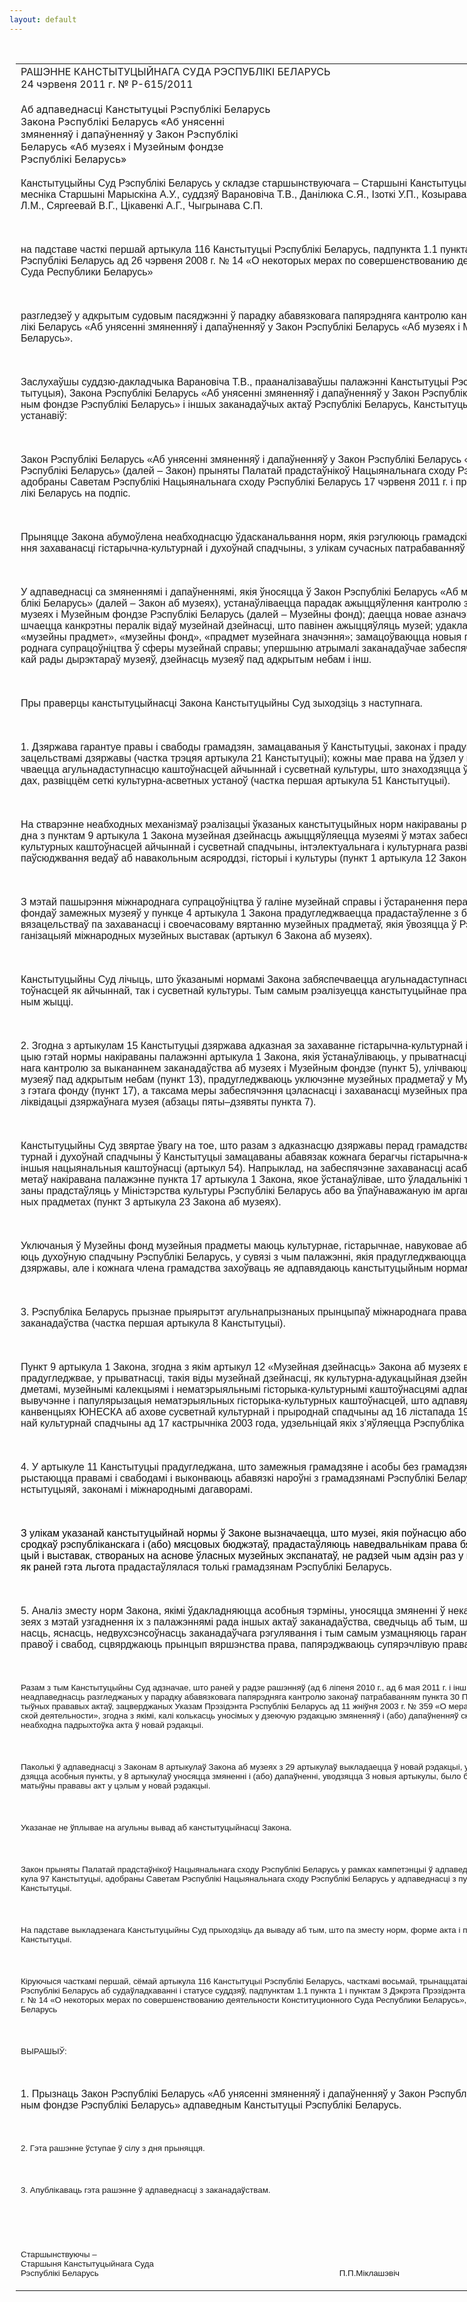 ```yaml
---
layout: default
---
```


<div style="margin: 0px auto; width: 1000px;">

<div id="flag">

 

</div>

<div id="fixedWidth">

<div id="body">

<div id="columnSpanned">

<div id="content" style="margin: 10px">

<table>
<colgroup>
<col style="width: 100%" />
</colgroup>
<tbody>
<tr class="odd">
<td><div data-align="center" style="text-transform: uppercase;">
Рашэнне Канстытуцыйнага Суда Рэспублікі Беларусь
</div>
<div data-align="center">
24 чэрвеня 2011 г. № Р-615/2011
</div>
<div data-align="left" style="width: 400px; margin-top: 20px; margin-bottom: 20px;">
Аб адпаведнасці Канстытуцыі Рэспублікі Беларусь Закона Рэспублікі Беларусь «Аб унясенні змяненняў і дапаўненняў у Закон Рэспублікі Беларусь «Аб музеях і Музейным фондзе Рэспублікі Беларусь»
</div>
<p><span lang="BE" style="font-family: Arial; mso-ansi-language: BE">Канстытуцыйны Суд Рэспублікі Беларусь у складзе старшынствуючага – Старшыні Канстытуцыйнага Суда Міклашэвіча П.П., намесніка Старшыні Марыскіна А.У., суддзяў Варановіча Т.В., Данілюка С.Я., Ізоткі У.П., Козыравай Л.Р., Падгрушы В.В., Рабцава Л.М., Сяргеевай В.Г., Цікавенкі А.Г., Чыгрынава С.П.</span></p>
<p><span lang="BE" style="font-family: Arial; mso-ansi-language: BE"></span></p>
<p> </p>
<p><span lang="BE" style="font-family: Arial; mso-ansi-language: BE">на падставе часткі першай артыкула 116 Канстытуцыі Рэспублікі Беларусь, падпункта 1.1 пункта 1 і пункта 3 Дэкрэта Прэзідэнта Рэспублікі Беларусь ад 26 чэрвеня 2008 г. № 14 «О некоторых мерах по совершенствованию деятельности Конституционного Суда Республики Беларусь»</span></p>
<p><span lang="BE" style="font-family: Arial; mso-ansi-language: BE"></span></p>
<p> </p>
<p><span lang="BE" style="font-family: Arial; mso-ansi-language: BE">разгледзеў у адкрытым судовым пасяджэнні ў парадку абавязковага папярэдняга кантролю канстытуцыйнасць Закона Рэспублікі Беларусь «Аб унясенні змяненняў і дапаўненняў у Закон Рэспублікі Беларусь «Аб музеях і Музейным фондзе Рэспублікі Беларусь».</span></p>
<p><span lang="BE" style="font-family: Arial; mso-ansi-language: BE"></span></p>
<p> </p>
<p><span lang="BE" style="font-family: Arial; mso-ansi-language: BE">Заслухаўшы суддзю-дакладчыка Варановіча Т.В., прааналізаваўшы палажэнні Канстытуцыі Рэспублікі Беларусь (далей – Канстытуцыя), Закона Рэспублікі Беларусь «Аб унясенні змяненняў і дапаўненняў у Закон Рэспублікі Беларусь «Аб музеях і Музейным фондзе Рэспублікі Беларусь» і іншых заканадаўчых актаў Рэспублікі Беларусь, Канстытуцыйны Суд Рэспублікі Беларусь устанавіў:</span></p>
<p><span lang="BE" style="font-family: Arial; mso-ansi-language: BE"></span></p>
<p> </p>
<p><span lang="BE" style="font-family: Arial; mso-ansi-language: BE">Закон Рэспублікі Беларусь «Аб унясенні змяненняў і дапаўненняў у Закон Рэспублікі Беларусь «Аб музеях і Музейным фондзе Рэспублікі Беларусь» (далей – Закон) прыняты Палатай прадстаўнікоў Нацыянальнага сходу Рэспублікі Беларусь 25 мая 2011 г., адобраны Саветам Рэспублікі Нацыянальнага сходу Рэспублікі Беларусь 17 чэрвеня 2011<span lang="RU" style="mso-ansi-language: RU"> </span>г. і прадстаўлены Прэзідэнту Рэспублікі Беларусь на подпіс.</span></p>
<p><span lang="BE" style="font-family: Arial; mso-ansi-language: BE"></span></p>
<p> </p>
<p><span lang="BE" style="font-family: Arial; mso-ansi-language: BE">Прыняцце Закона абумоўлена неабходнасцю ўдасканальвання норм, якія рэгулююць грамадскія адносіны ў сферы забеспячэння захаванасці гістарычна-культурнай і духоўнай спадчыны, з улікам сучасных патрабаванняў развіцця музейнай справы.</span></p>
<p><span lang="BE" style="font-family: Arial; mso-ansi-language: BE"></span></p>
<p> </p>
<p><span lang="BE" style="font-family: Arial; mso-ansi-language: BE">У адпаведнасці са змяненнямі і дапаўненнямі, якія ўносяцца ў Закон Рэспублікі Беларусь «Аб музеях і Музейным фондзе Рэспублікі Беларусь» (далей – Закон аб музеях), устанаўліваецца парадак ажыццяўлення кантролю за выкананнем заканадаўства аб музеях і Музейным фондзе Рэспублікі Беларусь (далей – Музейны фонд); даецца новае азначэнне тэрміна «музей», у якім змяшчаецца канкрэтны пералік відаў музейнай дзейнасці, што павінен ажыццяўляць музей; удакладняюцца тэрміны, у тым ліку «музейны прадмет», «музейны фонд», «прадмет музейнага значэння»; замацоўваюцца новыя падыходы да рэгулявання міжнароднага супрацоўніцтва ў сферы музейнай справы; упершыню атрымал</span><span lang="EN-US" style="font-family: Arial; mso-ansi-language: EN-US">і</span><span lang="BE" style="font-family: Arial; mso-ansi-language: BE"> заканадаўчае забеспячэнне дзейнасць Рэспубліканскай рады дырэктараў музеяў, дзейнасць музеяў пад адкрытым небам і інш.</span></p>
<p><span lang="BE" style="font-family: Arial; mso-ansi-language: BE"></span></p>
<p> </p>
<p><span lang="BE" style="font-family: Arial; mso-ansi-language: BE">Пры праверцы канстытуцыйнасці Закона Канстытуцыйны Суд зыходзіць з наступнага.</span></p>
<p><span lang="BE" style="font-family: Arial; mso-ansi-language: BE"></span></p>
<p> </p>
<p><span lang="BE" style="font-family: Arial; mso-ansi-language: BE">1. Дзяржава гарантуе правы і свабоды грамадзян, замацаваныя ў Канстытуцыі, законах і прадугледжаныя міжнароднымі абавязацельствамі дзяржавы (частка трэцяя артыкула 21 Канстытуцыі); кожны мае права на ўдзел у культурным жыцці, якое забяспечваецца агульнадаступнасцю каштоўнасцей айчыннай і сусветнай культуры, што знаходзяцца ў дзяржаўных і грамадскіх фондах, развіццём сеткі культурна-асветных устаноў (частка першая артыкула 51 Канстытуцыі).</span></p>
<p><span lang="BE" style="font-family: Arial; mso-ansi-language: BE"></span></p>
<p> </p>
<p><span lang="BE" style="font-family: Arial; mso-ansi-language: BE">На стварэнне неабходных механізмаў рэалізацыі ўказаных канстытуцыйных норм накіраваны рад палажэнняў Закона. Так, згодна з пунктам 9 артыкула 1 Закона музейная дзейнасць ажыццяўляецца музеямі ў мэтах забеспячэння агульнадаступнасці культурных каштоўнасцей айчыннай і сусветнай спадчыны, інтэлектуальнага і культурнага развіцця грамадства, у тым ліку распаўсюджвання ведаў аб навакольным асяроддзі, гісторыі і культуры (пункт 1 артыкула 12 Закона аб музеях).</span></p>
<p><span lang="BE" style="font-family: Arial; mso-ansi-language: BE"></span></p>
<p> </p>
<p><span lang="BE" style="font-family: Arial; mso-ansi-language: BE">З мэтай пашырэння міжнароднага супрацоўніцтва ў галіне музейнай справы і ўстаранення перашкод для арганізацыі выставак з фондаў замежных музеяў у пункце 4 артыкула 1 Закона прадугледжваецца прадастаўленне з боку дзяржавы гарантыйных абавязацельстваў па захаванасці і своечасоваму вяртанню музейных прадметаў, якія ўвозяцца ў Рэспубліку Беларусь у сувязі з арганізацыяй міжнародных музейных выставак (артыкул 6 Закона аб музеях).</span></p>
<p><span lang="BE" style="font-family: Arial; mso-ansi-language: BE"></span></p>
<p> </p>
<p><span lang="BE" style="font-family: Arial; mso-ansi-language: BE">Канстытуцыйны Суд лічыць, што ўказанымі нормамі Закона забяспечваецца агульнадаступнасць у Рэспубліцы Беларусь каштоўнасцей як айчыннай, так і сусветнай культуры. Тым самым рэалізуецца канстытуцыйнае права кожнага на ўдзел у культурным жыцці.</span></p>
<p><span lang="BE" style="font-family: Arial; mso-ansi-language: BE"></span></p>
<p> </p>
<p><span lang="BE" style="font-family: Arial; mso-ansi-language: BE">2. Згодна з артыкулам 15 Канстытуцыі дзяржава адказная за захаванне гістарычна-культурнай і духоўнай спадчыны. На рэалізацыю гэтай нормы накіраваны палажэнні артыкула 1 Закона, якія ўстанаўліваюць, у прыватнасці, формы ажыццяўлення дзяржаўнага кантролю за выкананнем заканадаўства аб музеях і Музейным фондзе (пункт 5), улічваюць спецыфіку <span style="color: black">функцыяніравання </span>музеяў пад адкрытым небам (пункт 13), прадугледжваюць уключэнне музейных прадметаў у Музейны фонд, іх улік і выключэнне з гэтага фонду (пункт 17), а таксама меры забеспячэння цэласнасці і захаванасці музейных прадметаў і музейных калекцый пры ліквідацыі дзяржаўнага музея (абзацы пяты–дзявяты пункта 7).</span></p>
<p><span lang="BE" style="font-family: Arial; mso-ansi-language: BE"></span></p>
<p> </p>
<p><span lang="BE" style="font-family: Arial; mso-ansi-language: BE">Канстытуцыйны Суд звяртае ўвагу на тое, што разам з адказнасцю дзяржавы перад грамадствам за захаванне гістарычна-культурнай і духоўнай спадчыны ў Канстытуцыі замацаваны абавязак кожнага берагчы гістарычна-культурную, духоўную спадчыну і іншыя нацыянальныя каштоўнасці (артыкул 54). Напрыклад, на забеспячэнне захаванасці асабліва каштоўных музейных прадметаў накіравана палажэнне пункта 17 артыкула 1 Закона, якое ўстанаўлівае, што ўладальнікі такіх музейных прадметаў абавязаны прадстаўляць у Міністэрства культуры Рэспублікі Беларусь або ва ўпаўнаважаную ім арганізацыю звесткі аб гэтых музейных прадметах (пункт 3 артыкула 23 Закона аб музеях).</span></p>
<p><span lang="BE" style="font-family: Arial; mso-ansi-language: BE"></span></p>
<p> </p>
<p><span lang="BE" style="font-family: Arial; mso-ansi-language: BE">Уключаныя ў Музейны фонд музейныя прадметы маюць культурнае, гістарычнае, навуковае або мастацкае значэнне і складаюць духоўную спадчыну Рэспублікі Беларусь, у сувязі з чым палажэнні, якія прадугледжваюцца Законам, аб абавязку не толькі дзяржавы, але і кожнага члена грамадства захоўваць яе адпавядаюць канстытуцыйным нормам.</span></p>
<p><span lang="BE" style="font-family: Arial; mso-ansi-language: BE"></span></p>
<p> </p>
<p><span lang="BE" style="font-family: Arial; mso-ansi-language: BE">3. Рэспубліка Беларусь прызнае прыярытэт агульнапрызнаных прынцыпаў міжнароднага права і забяспечвае адпаведнасць ім заканадаўства (частка першая артыкула 8 Канстытуцыі).</span></p>
<p><span lang="BE" style="font-family: Arial; mso-ansi-language: BE"></span></p>
<p> </p>
<p><span lang="BE" style="font-family: Arial; mso-ansi-language: BE">Пункт 9 артыкула 1 Закона, згодна з якім артыкул 12 «Музейная дзейнасць» Закона аб музеях выкладаецца ў новай рэдакцыі, прадугледжвае, у прыватнасці, такія віды музейнай дзейнасці, як культурна-адукацыйная дзейнасць, звязаная з музейнымі прадметамі, музейнымі калекцыямі і нематэрыяльнымі гісторыка-культурнымі каштоўнасцямі адпаведна профілю (профілям) музея, вывучэнне і папулярызацыя нематэрыяльных гісторыка-культурных каштоўнасцей, што адпавядае падыходам, замацаваным у канвенцыях ЮНЕСКА аб ахове сусветнай культурнай і прыроднай спадчыны ад 16 лістапада 1972 года і аб ахове нематэрыяльнай культурнай спадчыны ад 17 кастрычніка 2003 года, удзельніцай якіх з’яўляецца Рэспубліка Беларусь.</span></p>
<p><span lang="BE" style="font-family: Arial; mso-ansi-language: BE"></span></p>
<p> </p>
<p><span lang="BE" style="font-family: Arial; mso-ansi-language: BE">4. У артыкуле 11 Канстытуцыі прадугледжана, што замежныя грамадзяне і асобы без грамадзянства на тэрыторыі Беларусі карыстаюцца правамі і свабодамі і выконваюць абавязкі нароўні з грамадзянамі Рэспублікі Беларусь, калі іншае не вызначана Канстытуцыяй, законамі і міжнароднымі дагаворамі.</span></p>
<p><span lang="BE" style="font-family: Arial; mso-ansi-language: BE"></span></p>
<p> </p>
<p><span lang="BE" style="color: black; font-family: Arial; mso-ansi-language: BE">З улікам указанай канстытуцыйнай нормы ў Законе вызначаецца, што музеі, якія поўнасцю або часткова фінансуюцца за кошт сродкаў рэспубліканскага і (або) мясцовых бюджэтаў, прадастаўляюць наведвальнікам права бясплатнага наведвання экспазіцый і выставак, створаных на аснове ўласных музейных экспанатаў, не радзей чым адзін раз у месяц (пункт 3 артыкула 1), тады як раней гэта льгота</span><span lang="BE" style="font-family: Arial; mso-ansi-language: BE"> прадастаўлялася толькі грамадзянам Рэспублікі Беларусь.</span></p>
<p><span lang="BE" style="font-family: Arial; mso-ansi-language: BE"></span></p>
<p> </p>
<p><span lang="BE" style="font-family: Arial; mso-ansi-language: BE">5. Аналіз зместу норм Закона, якімі ўдакладняюцца асобныя тэрміны, уносяцца змяненні ў некаторыя артыкулы Закона аб музеях з мэтай узгаднення іх з палажэннямі рада іншых актаў заканадаўства, сведчыць аб тым, што яны забяспечваюць дакладнасць, яснасць, недвухсэнсоўнасць заканадаўчага рэгулявання і тым самым узмацняюць гарантыі абароны канстытуцыйных правоў і свабод, сцвярджаюць прынцып вяршэнства права, папярэджваюць супярэчлівую правапрымяняльную практыку.</span></p>
<p><span lang="BE" style="font-family: Arial; mso-ansi-language: BE"></span></p>
<p> </p>
<p><span lang="BE" style="font-size: 10pt; font-family: Arial; mso-ansi-language: BE">Разам з тым Канстытуцыйны Суд адзначае, што раней у радзе рашэнняў (ад 6 ліпеня 2010 г., ад 6 мая 2011 г. і інш.) ім звярталася ўвага заканадаўца на неадпаведнасць разгледжаных у парадку абавязковага папярэдняга кантролю законаў патрабаванням пункта 30 Правілаў падрыхтоўкі праектаў нарматыўных прававых актаў, зацверджаных Указам Прэзідэнта Рэспублікі Беларусь ад 11 жніўня 2003 г. № 359 «О мерах по совершенствованию нормотворческой деятельности», згодна з якімі, калі колькасць уносімых у дзеючую рэдакцыю змяненняў і (або) дапаўненняў складае больш за палавіну тэксту акта, неабходна падрыхтоўка акта ў новай рэдакцыі.</span></p>
<p><span lang="BE" style="font-size: 10pt; font-family: Arial; mso-ansi-language: BE"></span></p>
<p> </p>
<p><span lang="BE" style="font-size: 10pt; font-family: Arial; mso-ansi-language: BE">Паколькі ў адпаведнасці з Законам 8 артыкулаў Закона аб музеях з 29 артыкулаў выкладаецца ў новай рэдакцыі, у 3 артыкулах у новай рэдакцыі прыводзяцца асобныя пункты, у 8 артыкулаў уносяцца змяненні і (або) дапаўненні, уводзяцца 3 новыя артыкулы, было б абгрунтаваным выкласці дадзены нарматыўны прававы акт у цэлым у новай рэдакцыі.</span></p>
<p><span lang="BE" style="font-size: 10pt; font-family: Arial; mso-ansi-language: BE"></span></p>
<p> </p>
<p><span lang="BE" style="font-size: 10pt; font-family: Arial; mso-ansi-language: BE">Указанае не ўплывае на агульны вывад аб канстытуцыйнасці Закона.</span></p>
<p><span lang="BE" style="font-size: 10pt; font-family: Arial; mso-ansi-language: BE"></span></p>
<p> </p>
<p><span lang="BE" style="font-size: 10pt; font-family: Arial; mso-ansi-language: BE">Закон прыняты Палатай прадстаўнікоў Нацыянальнага сходу Рэспублікі Беларусь у рамках кампетэнцыі ў адпаведнасці з пунктам 2 часткі першай артыкула 97 Канстытуцыі, адобраны Саветам Рэспублікі Нацыянальнага сходу Рэспублікі Беларусь у адпаведнасці з пунктам 1 часткі першай артыкула 98 Канстытуцыі.</span></p>
<p><span lang="BE" style="font-size: 10pt; font-family: Arial; mso-ansi-language: BE"></span></p>
<p> </p>
<p><span lang="BE" style="font-size: 10pt; font-family: Arial; mso-ansi-language: BE">На падставе выкладзенага Канстытуцыйны Суд прыходзіць да вываду аб тым, што па зместу норм, форме акта і парадку яго прыняцця Закон адпавядае Канстытуцыі.</span></p>
<p><span lang="BE" style="font-size: 10pt; font-family: Arial; mso-ansi-language: BE"></span></p>
<p> </p>
<p><span lang="BE" style="font-size: 10pt; font-family: Arial; mso-ansi-language: BE">Кіруючыся часткамі першай, сёмай артыкула 116 Канстытуцыі Рэспублікі Беларусь, часткамі восьмай, трынаццатай, чатырнаццатай артыкула 24 Кодэкса Рэспублікі Беларусь аб судаўладкаванні і статусе суддзяў, падпунктам 1.1 пункта 1 і пунктам 3 Дэкрэта Прэзідэнта Рэспублікі Беларусь ад 26 чэрвеня 2008 г. № 14 «О некоторых мерах по совершенствованию деятельности Конституционного Суда Республики Беларусь», Канстытуцыйны Суд Рэспублікі Беларусь</span></p>
<p><span lang="BE" style="font-size: 10pt; font-family: Arial; mso-ansi-language: BE"></span></p>
<p> </p>
<p><span lang="BE" style="font-size: 10pt; font-family: Arial; mso-ansi-language: BE">ВЫРАШЫЎ:</span></p>
<p><strong><span lang="BE" style="font-size: 10pt; font-family: Arial; mso-ansi-language: BE"></span></strong></p>
<p> </p>
<p><span lang="BE" style="font-family: Arial; mso-ansi-language: BE">1.</span><span style="font-family: Arial"> </span><span lang="BE" style="font-family: Arial; mso-ansi-language: BE">Прызнаць Закон Рэспублікі Беларусь «Аб унясенні змяненняў і дапаўненняў у Закон Рэспублікі Беларусь «Аб музеях і Музейным фондзе Рэспублікі Беларусь» адпаведным Канстытуцыі Рэспублікі Беларусь.</span></p>
<p><span lang="BE" style="font-family: Arial; mso-ansi-language: BE"></span></p>
<p> </p>
<p><span lang="BE" style="font-size: 10pt; font-family: Arial; mso-ansi-language: BE">2. Гэта рашэнне ўступае ў сілу з дня прыняцця.</span></p>
<p><span lang="BE" style="font-size: 10pt; font-family: Arial; mso-ansi-language: BE"></span></p>
<p> </p>
<p><span lang="BE" style="font-size: 10pt; font-family: Arial; mso-ansi-language: BE">3. Апублікаваць гэта рашэнне ў адпаведнасці з заканадаўствам.</span></p>
<p><span lang="BE" style="font-size: 10pt; font-family: Arial; mso-ansi-language: BE"></span></p>
<p> <span lang="BE" style="font-size: 10pt; font-family: Arial; mso-ansi-language: BE"></span></p>
<p> </p>
<p><span lang="BE" style="font-size: 10pt; font-family: Arial; mso-fareast-font-family: &#39;Times New Roman&#39;; mso-ansi-language: BE; mso-fareast-language: RU; mso-bidi-language: AR-SA">Старшынствуючы –<br />
Старшыня Канстытуцыйнага Суда<br />
Рэспублікі Беларусь<span style="mso-tab-count: 4">                                       </span><span style="mso-tab-count: 1">            </span><span style="mso-tab-count: 1">            </span><span style="mso-tab-count: 3">                                   </span><span style="mso-spacerun: yes">  </span><span style="mso-spacerun: yes"> </span><span style="mso-spacerun: yes">   </span>П.П.Міклашэвіч</span></p></td>
</tr>
</tbody>
</table>

</div>

<div class="terminator">

 

</div>

</div>

</div>

</div>

</div>
